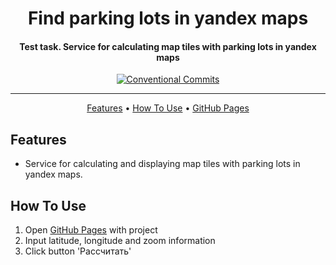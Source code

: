 <h1 align="center">
  Find parking lots in yandex maps
  <br>
</h1>

<h4 align="center">
    Test task. Service for calculating map tiles with parking lots in yandex maps
    <br>
</h4>

<div align="center">

[![Conventional Commits](https://img.shields.io/badge/Conventional%20Commits-1.0.0-%23FE5196?logo=conventionalcommits&logoColor=white)](https://conventionalcommits.org)

</div>
<hr>

<p align="center">
  <a href="#features">Features</a> •
  <a href="#how-to-use">How To Use</a> •
  <a href="https://mrkazzila.github.io/test_task_6/">GitHub Pages</a>
</p>


## Features

* Service for calculating and displaying map tiles with parking lots in yandex maps.


## How To Use

1. Open [GitHub Pages](https://mrkazzila.github.io/test_task_6/) with project
2. Input latitude, longitude and zoom information
3. Click button 'Рассчитать'
